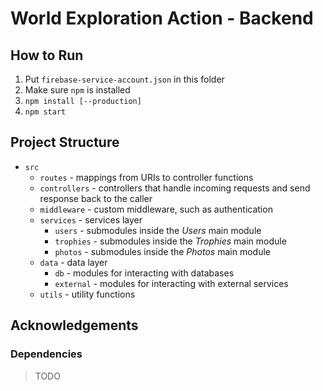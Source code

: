 # World Exploration Action - Backend

## How to Run

1. Put `firebase-service-account.json` in this folder
2. Make sure `npm` is installed
3. `npm install [--production]`
4. `npm start`

## Project Structure

- `src`
  - `routes` - mappings from URIs to controller functions
  - `controllers` - controllers that handle incoming requests and send response back to the caller
  - `middleware` - custom middleware, such as authentication
  - `services` - services layer
    - `users` - submodules inside the _Users_ main module
    - `trophies` - submodules inside the _Trophies_ main module
    - `photos` - submodules inside the _Photos_ main module
  - `data` - data layer
    - `db` - modules for interacting with databases
    - `external` - modules for interacting with external services
  - `utils` - utility functions

## Acknowledgements

### Dependencies

> TODO
